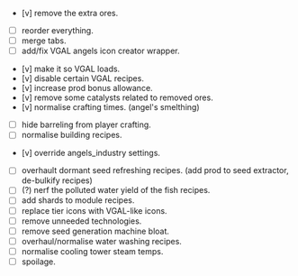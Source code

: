 -   [v] remove the extra ores.
-   [ ] reorder everything.
-   [ ] merge tabs.
-   [ ] add/fix VGAL angels icon creator wrapper.
-   [v] make it so VGAL loads.
-   [v] disable certain VGAL recipes.
-   [v] increase prod bonus allowance.
-   [v] remove some catalysts related to removed ores.
-   [v] normalise crafting times. (angel's smelthing)
-   [ ] hide barreling from player crafting.
-   [ ] normalise building recipes.
-   [v] override angels_industry settings.
-   [ ] overhault dormant seed refreshing recipes. (add prod to seed extractor, de-bulkify recipes)
-   [ ] (?) nerf the polluted water yield of the fish recipes.
-   [ ] add shards to module recipes.
-   [ ] replace tier icons with VGAL-like icons.
-   [ ] remove unneeded technologies.
-   [ ] remove seed generation machine bloat.
-   [ ] overhaul/normalise water washing recipes.
-   [ ] normalise cooling tower steam temps.
-   [ ] spoilage.
